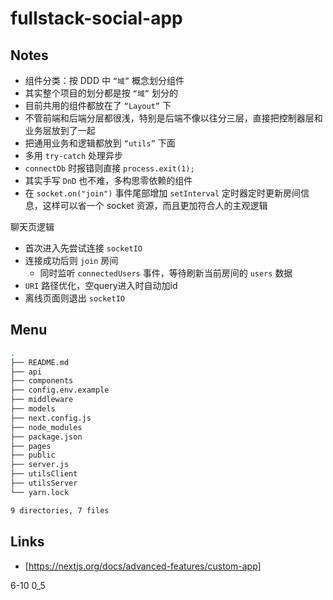 # fullstack-social-app

## Notes

- 组件分类：按 DDD 中 `“域”` 概念划分组件
- 其实整个项目的划分都是按 `“域”` 划分的
- 目前共用的组件都放在了 `“Layout”` 下
- 不管前端和后端分层都很浅，特别是后端不像以往分三层，直接把控制器层和业务层放到了一起
- 把通用业务和逻辑都放到 `“utils”` 下面
- 多用 `try-catch` 处理异步
- `connectDb` 时报错则直接 `process.exit(1);`
- 其实手写 `DnD` 也不难，多构思零依赖的组件
- 在 `socket.on("join")` 事件尾部增加 `setInterval` 定时器定时更新房间信息，这样可以省一个 socket 资源，而且更加符合人的主观逻辑

聊天页逻辑

- 首次进入先尝试连接 `socketIO`
- 连接成功后则 `join` 房间
  - 同时监听 `connectedUsers` 事件，等待刷新当前房间的 `users` 数据
- `URI` 路径优化，空query进入时自动加id
- 离线页面则退出 `socketIO`

## Menu

```bash
.
├── README.md
├── api
├── components
├── config.env.example
├── middleware
├── models
├── next.config.js
├── node_modules
├── package.json
├── pages
├── public
├── server.js
├── utilsClient
├── utilsServer
└── yarn.lock

9 directories, 7 files
```

## Links

- [https://nextjs.org/docs/advanced-features/custom-app]

6-10 0_5
